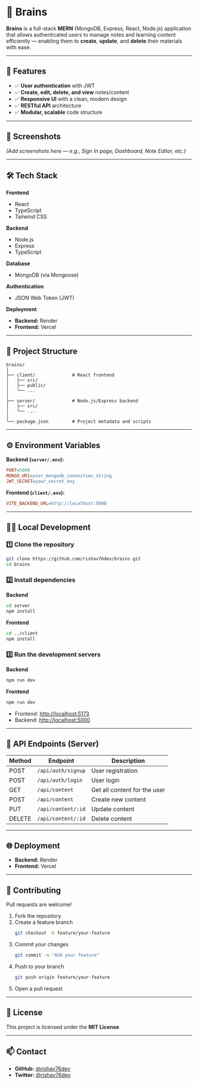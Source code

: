 # 🧠 Brains

**Brains** is a full-stack **MERN** (MongoDB, Express, React, Node.js) application that allows authenticated users to manage notes and learning content efficiently — enabling them to **create**, **update**, and **delete** their materials with ease.

---

## 🚀 Features
- ✅ **User authentication** with JWT
- ✅ **Create, edit, delete, and view** notes/content
- ✅ **Responsive UI** with a clean, modern design
- ✅ **RESTful API** architecture
- ✅ **Modular, scalable** code structure

---

## 📸 Screenshots
*(Add screenshots here — e.g., Sign In page, Dashboard, Note Editor, etc.)*

---

## 🛠️ Tech Stack

**Frontend**
- React
- TypeScript
- Tailwind CSS

**Backend**
- Node.js
- Express
- TypeScript

**Database**
- MongoDB (via Mongoose)

**Authentication**
- JSON Web Token (JWT)

**Deployment**
- **Backend:** Render
- **Frontend:** Vercel

---

## 📂 Project Structure
```
brains/
│
├── client/              # React frontend
│   ├── src/
│   ├── public/
│   └── ...
│
├── server/              # Node.js/Express backend
│   ├── src/
│   └── ...
│
└── package.json         # Project metadata and scripts
```

---

## ⚙️ Environment Variables

**Backend (`server/.env`):**
```ini
PORT=5000
MONGO_URI=your_mongodb_connection_string
JWT_SECRET=your_secret_key
```

**Frontend (`client/.env`):**
```ini
VITE_BACKEND_URL=http://localhost:5000
```

---

## 🧑‍💻 Local Development

### 1️⃣ Clone the repository
```bash
git clone https://github.com/rishav76dev/brains.git
cd brains
```

### 2️⃣ Install dependencies

**Backend**
```bash
cd server
npm install
```

**Frontend**
```bash
cd ../client
npm install
```

### 3️⃣ Run the development servers

**Backend**
```bash
npm run dev
```

**Frontend**
```bash
npm run dev
```

- Frontend: [http://localhost:5173](http://localhost:5173)
- Backend: [http://localhost:5000](http://localhost:5000)

---

## 🧪 API Endpoints (Server)

| Method | Endpoint           | Description                  |
|--------|-------------------|------------------------------|
| POST   | `/api/auth/signup` | User registration            |
| POST   | `/api/auth/login`  | User login                   |
| GET    | `/api/content`     | Get all content for the user |
| POST   | `/api/content`     | Create new content           |
| PUT    | `/api/content/:id` | Update content               |
| DELETE | `/api/content/:id` | Delete content               |

---

## 🌐 Deployment

- **Backend:** Render
- **Frontend:** Vercel

---

## 🙌 Contributing

Pull requests are welcome!

1. Fork the repository
2. Create a feature branch
   ```bash
   git checkout -b feature/your-feature
   ```
3. Commit your changes
   ```bash
   git commit -m "Add your feature"
   ```
4. Push to your branch
   ```bash
   git push origin feature/your-feature
   ```
5. Open a pull request

---

## 📝 License

This project is licensed under the **MIT License**.

---

## 📫 Contact

- **GitHub:** [@rishav76dev](https://github.com/rishav76dev)
- **Twitter:** [@rishav76dev](https://twitter.com/rishav76)
